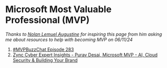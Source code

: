 <h1>Microsoft Most Valuable Professional (MVP)</h1>

*Thanks to [Nolan Lemuel Augustine]([https://www.linkedin.com/in/gauraverse/](https://www.linkedin.com/in/nolanaugustine/)) for inspiring this page from him asking me about resources to help with becoming MVP on 06/11/24*

1. [#MVPBuzzChat Episode 283](https://youtu.be/8_tnQfU31gs)
2. [Zync Cyber Expert Insights - Purav Desai, Microsoft MVP - AI, Cloud Security & Building Your Brand](https://youtu.be/-pe-fDSo7H8) 
